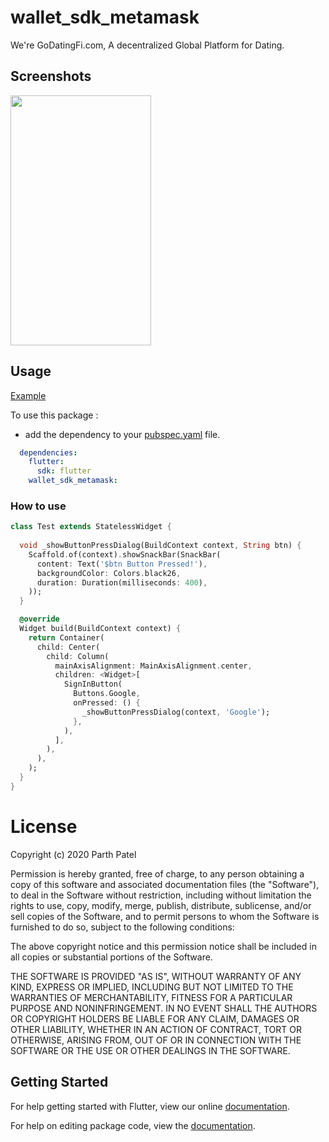 # wallet_sdk_metamask

We're GoDatingFi.com, A decentralized Global Platform for Dating.


## Screenshots

<img src="https://avatars.githubusercontent.com/u/106664224?s=32&v=4" height="400em" width="225em" />

## Usage

[Example](https://github.com/GoDatingFi/wallet_sdk_metamask/blob/master/example/lib/main.dart)

To use this package :

* add the dependency to your [pubspec.yaml](https://github.com/GoDatingFi/wallet_sdk_metamask/blob/master/pubspec.yaml) file.

```yaml
  dependencies:
    flutter:
      sdk: flutter
    wallet_sdk_metamask:
```

### How to use

```dart
class Test extends StatelessWidget {
 
  void _showButtonPressDialog(BuildContext context, String btn) {
    Scaffold.of(context).showSnackBar(SnackBar(
      content: Text('$btn Button Pressed!'),
      backgroundColor: Colors.black26,
      duration: Duration(milliseconds: 400),
    ));
  }

  @override
  Widget build(BuildContext context) {
    return Container(
      child: Center(
        child: Column(
          mainAxisAlignment: MainAxisAlignment.center,
          children: <Widget>[
            SignInButton(
              Buttons.Google,
              onPressed: () {
                _showButtonPressDialog(context, 'Google');
              },
            ),
          ],
        ),
      ),
    );
  }
}

```

# License
Copyright (c) 2020 Parth Patel

Permission is hereby granted, free of charge, to any person obtaining a copy
of this software and associated documentation files (the "Software"), to deal
in the Software without restriction, including without limitation the rights
to use, copy, modify, merge, publish, distribute, sublicense, and/or sell
copies of the Software, and to permit persons to whom the Software is
furnished to do so, subject to the following conditions:

The above copyright notice and this permission notice shall be included in all
copies or substantial portions of the Software.

THE SOFTWARE IS PROVIDED "AS IS", WITHOUT WARRANTY OF ANY KIND, EXPRESS OR
IMPLIED, INCLUDING BUT NOT LIMITED TO THE WARRANTIES OF MERCHANTABILITY,
FITNESS FOR A PARTICULAR PURPOSE AND NONINFRINGEMENT. IN NO EVENT SHALL THE
AUTHORS OR COPYRIGHT HOLDERS BE LIABLE FOR ANY CLAIM, DAMAGES OR OTHER
LIABILITY, WHETHER IN AN ACTION OF CONTRACT, TORT OR OTHERWISE, ARISING FROM,
OUT OF OR IN CONNECTION WITH THE SOFTWARE OR THE USE OR OTHER DEALINGS IN THE
SOFTWARE.


## Getting Started

For help getting started with Flutter, view our online [documentation](https://flutter.io/).

For help on editing package code, view the [documentation](https://flutter.io/developing-packages/).